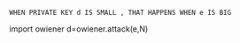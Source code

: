 ```
WHEN PRIVATE KEY d IS SMALL , THAT HAPPENS WHEN e IS BIG
```

import owiener
d=owiener.attack(e,N)